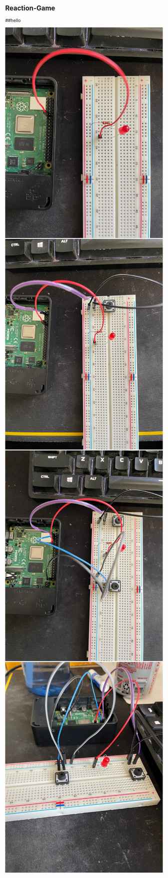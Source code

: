 ## Reaction-Game

##hello

![Pic1](/images/pic1.jpg)
![Pic2](/images/pic2.jpg)
![Pic3](/images/pic3.jpg)
![Pic4](/images/pic4.jpg)
